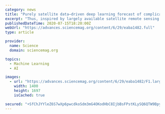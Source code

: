 ```yaml
---
category: news
title: "Purely satellite data–driven deep learning forecast of complicated tropical instability waves"
excerpt: "Thus, inspired by largely available satellite remote sensing data and the advance of deep learning technology, we developed a purely satellite data–driven deep learning model for forecasting the sea surface temperature evolution associated with a typical ..."
publishedDateTime: 2020-07-15T18:20:00Z
webUrl: "https://advances.sciencemag.org/content/6/29/eaba1482.full"
type: article

provider:
  name: Science
  domain: sciencemag.org

topics:
  - Machine Learning
  - AI

images:
  - url: "https://advances.sciencemag.org/content/6/29/eaba1482/F1.large.jpg"
    width: 1400
    height: 1697
    isCached: true

secured: "+SfChJYYleZ6S7wXp6pwcdkoSdm3mG4OKodHbC8IjbBsFPstKLySQ6QTW9BpyUUIffNYmCPEq7hkp5ao4n4DFzKlZq8z+jqdfshWFFXj7UIEA6eTnqh2bD2tsZ7Gr8Lp47ZQi/BL3TVlF0VlKLx4I+MmjKVw0+uc4LpM6S1dj0DHBumcvEVitmq1+bElokcgnTPjN2fDu8e6esG4a0URhSTkq+SxE4l6FtAUOsbYTJ5rs7oH06uYVBRCSX7Kn75fF3Wo1pnAhcTHZN7vmqHrDZ69Yhj/ERRrjRMJ5H5aCGwpapWt5rokiS2RlzscgMpbHusynhqJu8vStc+ovrtJpQ==;QCXYEqEobluhyRPiTv8vpQ=="
---
```



